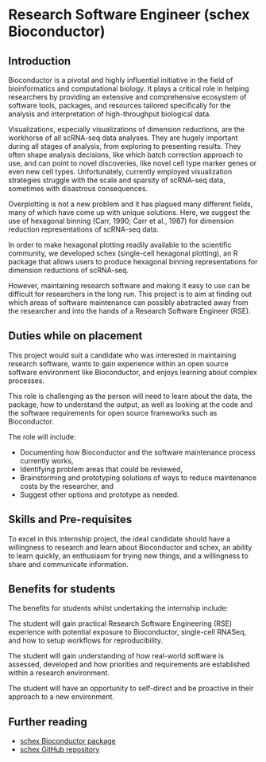 # Research Software Engineer (schex Bioconductor) 

## Introduction

Bioconductor is a pivotal and highly influential initiative in the field of bioinformatics and computational biology. It plays a critical role in helping researchers by providing an extensive and comprehensive ecosystem of software tools, packages, and resources tailored specifically for the analysis and interpretation of high-throughput biological data.  

Visualizations, especially visualizations of dimension reductions, are the workhorse of all scRNA-seq data analyses. They are hugely important during all stages of analysis, from exploring to presenting results. They often shape analysis decisions, like which batch correction approach to use, and can point to novel discoveries, like novel cell type marker genes or even new cell types. Unfortunately, currently employed visualization strategies struggle with the scale and sparsity of scRNA-seq data, sometimes with disastrous consequences. 

Overplotting is not a new problem and it has plagued many different fields, many of which have come up with unique solutions. Here, we suggest the use of hexagonal binning (Carr, 1990; Carr et al., 1987) for dimension reduction representations of scRNA-seq data. 

In order to make hexagonal plotting readily available to the scientific community, we developed schex (single-cell hexagonal plotting), an R package that allows users to produce hexagonal binning representations for dimension reductions of scRNA-seq. 

However, maintaining research software and making it easy to use can be difficult for researchers in the long run. This project is to aim at finding out which areas of software maintenance can possibly abstracted away from the researcher and into the hands of a Research Software Engineer (RSE). 

## Duties while on placement

This project would suit a candidate who was interested in maintaining research software, wants to gain experience within an open source software environment like Bioconductor, and enjoys learning about complex processes. 

This role is challenging as the person will need to learn about the data, the package, how to understand the output, as well as looking at the code and the software requirements for open source frameworks such as Bioconductor. 

The role will include: 

- Documenting how Bioconductor and the software maintenance process currently works, 
- Identifying problem areas that could be reviewed, 
- Brainstorming and prototyping solutions of ways to reduce maintenance costs by the researcher, and 
- Suggest other options and prototype as needed. 

## Skills and Pre-requisites

To excel in this internship project, the ideal candidate should have a willingness to research and learn about Bioconductor and schex, an ability to learn quickly, an enthusiasm for trying new things, and a willingness to share and communicate information. 



## Benefits for students 

The benefits for students whilst undertaking the internship include:

The student will gain practical Research Software Engineering  (RSE) experience with potential exposure to Bioconductor, single-cell RNASeq, and how to setup workflows for reproducibility.  

The student will gain understanding of how real-world software is assessed, developed and how priorities and requirements are established within a research environment.  

The student will have an opportunity to self-direct and be proactive in their approach to a new environment. 


## Further reading
- [schex Bioconductor package](https://bioconductor.org/packages/release/bioc/html/schex.html)
- [schex GitHub repository](https://github.com/SaskiaFreytag/schex)
